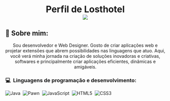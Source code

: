 # <p align="center">Perfil de Losthotel<br /><img src="https://komarev.com/ghpvc/?username=losthotel&color=blueviolet&style=flat-square&label=Profile+Views" /></p>

## 🧑 Sobre mim:
<p align="center">Sou desenvolvedor e Web Designer. Gosto de criar aplicações web e projetar extensões que abrem possibilidades nas linguagens que atuo. Aqui, você verá minha jornada na criação de soluções inovadoras e criativas, softwares e principalmente criar aplicações eficientes, dinâmicas e amigáveis.</p>

### 💻 &nbsp;Linguagens de programação e desenvolvimento:
![Java](https://img.shields.io/badge/java-%239b44c7.svg?style=for-the-badge&logo=java&logoColor=white)&nbsp;
![Pawn](https://img.shields.io/badge/pawn-%238A0707.svg?style=for-the-badge&logo=pawn&logoColor=white)&nbsp;
![JavaScript](https://img.shields.io/badge/javascript-%23323330.svg?style=for-the-badge&logo=javascript&logoColor=%23F7DF1E)&nbsp;
![HTML5](https://img.shields.io/badge/html-%23e48316.svg?style=for-the-badge&logo=html5&logoColor=white)&nbsp;
![CSS3](https://img.shields.io/badge/css-%2316bde4.svg?style=for-the-badge&logo=css3&logoColor=white)&nbsp;
